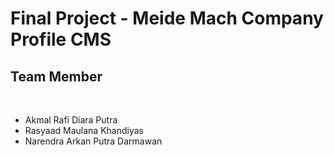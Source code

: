 # Final Project - Meide Mach Company Profile CMS
## Team Member
<br>
<ul>
  <li>Akmal Rafi Diara Putra</li>
  <li>Rasyaad Maulana Khandiyas</li>
  <li>Narendra Arkan Putra Darmawan</li>
</ul>
